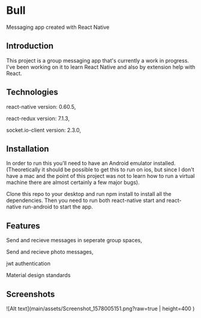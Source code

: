 # Bull
Messaging app created with React Native 

## Introduction

This project is a group messaging app that's currently a work in progress. I've been working on it to learn React Native and also by extension help with React.

## Technologies

react-native version: 0.60.5,

react-redux version: 7.1.3,

socket.io-client version: 2.3.0,


## Installation

In order to run this you'll need to have an Android emulator installed. (Theoretically it should be possible to get this to run on ios, but since I don't have a mac and the point of this project was not to learn how to run a virtual machine there are almost certainly a few major bugs).

Clone this repo to your desktop and run npm install to install all the dependencies.
Then you need to run both react-native start and react-native run-android to start the app.

## Features

Send and recieve messages in seperate group spaces,

Send and recieve photo messages,

jwt authentication

Material design standards

## Screenshots

![Alt text](main/assets/Screenshot_1578005151.png?raw=true | height=400 )
